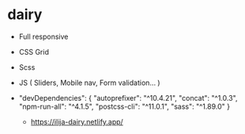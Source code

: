 # dairy
- Full responsive
- CSS Grid
- Scss
- JS ( Sliders, Mobile nav, Form validation... )

- "devDependencies": {
    "autoprefixer": "^10.4.21",
    "concat": "^1.0.3",
    "npm-run-all": "^4.1.5",
    "postcss-cli": "^11.0.1",
    "sass": "^1.89.0"
  }

  - https://ilija-dairy.netlify.app/

